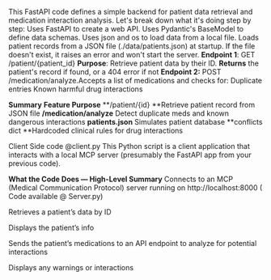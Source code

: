 This FastAPI code defines a simple backend for patient data retrieval and medication interaction analysis. Let's break down what it's doing step by step:
Uses FastAPI to create a web API.
Uses Pydantic's BaseModel to define data schemas.
Uses json and os to load data from a local file.
Loads patient records from a JSON file (./data/patients.json) at startup.
If the file doesn't exist, it raises an error and won't start the server.
**Endpoint 1**: GET /patient/{patient_id}  **Purpose**: Retrieve patient data by their ID. **Returns** the patient's record if found, or a 404 error if not
**Endpoint 2:** POST /medication/analyze.Accepts a list of medications and checks for: Duplicate entries Known harmful drug interactions


**Summary**
**Feature	Purpose**
**/patient/{id}	**Retrieve patient record from JSON file
**/medication/analyze**	Detect duplicate meds and known dangerous interactions
**patients.json**	Simulates patient database
**conflicts dict	**Hardcoded clinical rules for drug interactions



Client Side code @client.py 
This Python script is a client application that interacts with a local MCP server (presumably the FastAPI app from your previous code).

**What the Code Does — High-Level Summary**
Connects to an MCP (Medical Communication Protocol) server running on http://localhost:8000 ( Code available @ Server.py)

Retrieves a patient’s data by ID

Displays the patient’s info

Sends the patient’s medications to an API endpoint to analyze for potential interactions

Displays any warnings or interactions
